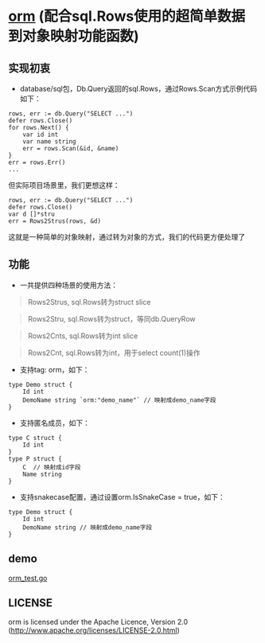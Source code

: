 # [orm](http://github.com/simplejia/orm) (配合sql.Rows使用的超简单数据到对象映射功能函数)
## 实现初衷
* database/sql包，Db.Query返回的sql.Rows，通过Rows.Scan方式示例代码如下：
```
rows, err := db.Query("SELECT ...")
defer rows.Close()
for rows.Next() {
    var id int
    var name string
    err = rows.Scan(&id, &name)
}
err = rows.Err()
...
```
但实际项目场景里，我们更想这样：
```
rows, err := db.Query("SELECT ...")
defer rows.Close()
var d []*stru
err = Rows2Strus(rows, &d)
```
这就是一种简单的对象映射，通过转为对象的方式，我们的代码更方便处理了

## 功能
* 一共提供四种场景的使用方法：

> Rows2Strus, sql.Rows转为struct slice

> Rows2Stru, sql.Rows转为struct，等同db.QueryRow

> Rows2Cnts, sql.Rows转为int slice

> Rows2Cnt, sql.Rows转为int，用于select count(1)操作

* 支持tag: orm，如下：
```
type Demo struct {
    Id int
    DemoName string `orm:"demo_name"` // 映射成demo_name字段
}
```
* 支持匿名成员，如下：
```
type C struct {
    Id int
}
type P struct {
    C  // 映射成id字段
    Name string
}
```
* 支持snakecase配置，通过设置orm.IsSnakeCase = true，如下：
```
type Demo struct {
    Id int
    DemoName string // 映射成demo_name字段
}
```

## demo
[orm_test.go](http://github.com/simplejia/orm/tree/master/orm_test.go)

## LICENSE
orm is licensed under the Apache Licence, Version 2.0
(http://www.apache.org/licenses/LICENSE-2.0.html)

